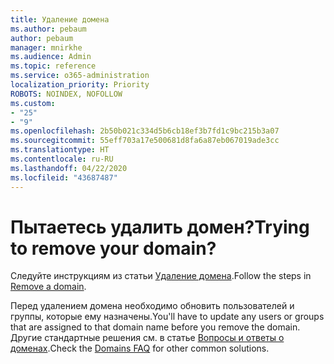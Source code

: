 ```yaml
---
title: Удаление домена
ms.author: pebaum
author: pebaum
manager: mnirkhe
ms.audience: Admin
ms.topic: reference
ms.service: o365-administration
localization_priority: Priority
ROBOTS: NOINDEX, NOFOLLOW
ms.custom:
- "25"
- "9"
ms.openlocfilehash: 2b50b021c334d5b6cb18ef3b7fd1c9bc215b3a07
ms.sourcegitcommit: 55eff703a17e500681d8fa6a87eb067019ade3cc
ms.translationtype: HT
ms.contentlocale: ru-RU
ms.lasthandoff: 04/22/2020
ms.locfileid: "43687487"
---
```

# <a name="trying-to-remove-your-domain"></a><span data-ttu-id="4bef8-102">Пытаетесь удалить домен?</span><span class="sxs-lookup"><span data-stu-id="4bef8-102">Trying to remove your domain?</span></span>

<span data-ttu-id="4bef8-103">Следуйте инструкциям из статьи [Удаление домена](https://docs.microsoft.com/office365/admin/get-help-with-domains/remove-a-domain).</span><span class="sxs-lookup"><span data-stu-id="4bef8-103">Follow the steps in [Remove a domain](https://docs.microsoft.com/office365/admin/get-help-with-domains/remove-a-domain).</span></span>
  
<span data-ttu-id="4bef8-104">Перед удалением домена необходимо обновить пользователей и группы, которые ему назначены.</span><span class="sxs-lookup"><span data-stu-id="4bef8-104">You'll have to update any users or groups that are assigned to that domain name before you remove the domain.</span></span> <span data-ttu-id="4bef8-105">Другие стандартные решения см. в статье [Вопросы и ответы о доменах](https://docs.microsoft.com/office365/admin/setup/domains-faq).</span><span class="sxs-lookup"><span data-stu-id="4bef8-105">Check the [Domains FAQ](https://docs.microsoft.com/office365/admin/setup/domains-faq) for other common solutions.</span></span>
  